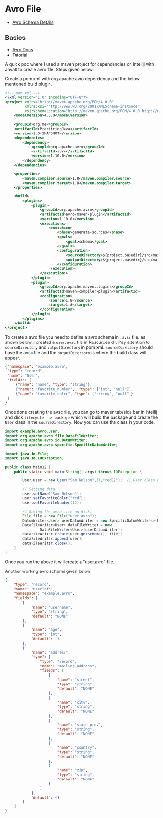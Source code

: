 # Avro File

- [Avro Schema Details](https://docs.oracle.com/database/nosql-12.1.3.0/GettingStartedGuide/avroschemas.html#avro-complexdatatypes)

## Basics


- [Avro Docs](https://avro.apache.org/docs/current/gettingstartedjava.html)
- [Tutorial](http://hadooptutorial.info/avro-serializing-and-deserializing-example-java-api/)

A quick poc where I used a maven project for dependencies on Intellij with Java8 to create avro file. Steps given below.

Create a pom.xml with org.apache.avro dependency and the below mentioned build plugin.

```xml
<!-- pom.xml -->
<?xml version="1.0" encoding="UTF-8"?>
<project xmlns="http://maven.apache.org/POM/4.0.0"
         xmlns:xsi="http://www.w3.org/2001/XMLSchema-instance"
         xsi:schemaLocation="http://maven.apache.org/POM/4.0.0 http://maven.apache.org/xsd/maven-4.0.0.xsd">
    <modelVersion>4.0.0</modelVersion>

    <groupId>org.me</groupId>
    <artifactId>PracticingJava</artifactId>
    <version>1.0-SNAPSHOT</version>
    <dependencies>
        <dependency>
            <groupId>org.apache.avro</groupId>
            <artifactId>avro</artifactId>
            <version>1.10.0</version>
        </dependency>
    </dependencies>

    <properties>
        <maven.compiler.source>1.8</maven.compiler.source>
        <maven.compiler.target>1.8</maven.compiler.target>
    </properties>

    <build>
        <plugins>
            <plugin>
                <groupId>org.apache.avro</groupId>
                <artifactId>avro-maven-plugin</artifactId>
                <version>1.10.0</version>
                <executions>
                    <execution>
                        <phase>generate-sources</phase>
                        <goals>
                            <goal>schema</goal>
                        </goals>
                        <configuration>
                            <sourceDirectory>${project.basedir}/src/main/resources/avro/</sourceDirectory>
                            <outputDirectory>${project.basedir}/src/main/java/</outputDirectory>
                        </configuration>
                    </execution>
                </executions>
            </plugin>
            <plugin>
                <groupId>org.apache.maven.plugins</groupId>
                <artifactId>maven-compiler-plugin</artifactId>
                <configuration>
                    <source>1.8</source>
                    <target>1.8</target>
                </configuration>
            </plugin>
        </plugins>
    </build>
</project>
```

To create a avro file you need to define a avro schema in `.avsc` file. as shown below. I created a `user.avsc` file in Resources dir. Pay attention to `sourceDirectory` and `outputDirectory` in pom xml. `sourceDirectory` should have the avsc file and the `outputDirectory` is where the build class will appear.


```json
{"namespace": "example.avro",
 "type": "record",
 "name": "User",
 "fields": [
     {"name": "name", "type": "string"},
     {"name": "favorite_number",  "type": ["int", "null"]},
     {"name": "favorite_color", "type": ["string", "null"]}
 ]
}
```

Once done creating the avsc file, you can go to maven tab/side bar in intellij and click `lifecycle --> package` which will build the package and create the `User` class in the `sourceDirectory`. Now you can use the class in your code.

```java
import example.avro.User;
import org.apache.avro.file.DataFileWriter;
import org.apache.avro.io.DatumWriter;
import org.apache.avro.specific.SpecificDatumWriter;

import java.io.File;
import java.io.IOException;

public class Main12 {
    public static void main(String[] args) throws IOException {

        User user = new User("Sam Nelson",11,"red12");  // User class generated by maven.

        // Setting data
        user.setName("Sam Nelson");
        user.setFavoriteColor("red");
        user.setFavoriteNumber(12);

        // Saving the avro file on disk.
        File file = new File("user.avro");
        DatumWriter<User> userDatumWriter = new SpecificDatumWriter<>(User.class);
        DataFileWriter<User> dataFileWriter = new
                DataFileWriter<User>(userDatumWriter);
        dataFileWriter.create(user.getSchema(), file);
        dataFileWriter.append(user);
        dataFileWriter.close();
    }
}
```

Once you run the above it will create a "user.avro" file.

Another working avro schema given below.

```json
{
    "type": "record",
    "name": "userInfo",
    "namespace": "example.avro",
    "fields": [
        {
            "name": "username",
            "type": "string",
            "default": "NONE"
        },
        {
            "name": "age",
            "type": "int",
            "default": -1
        },
        {
            "name": "address",
            "type": {
                "type": "record",
                "name": "mailing_address",
                "fields": [
                    {
                        "name": "street",
                        "type": "string",
                        "default": "NONE"
                    },
                    {
                        "name": "city",
                        "type": "string",
                        "default": "NONE"
                    },
                    {
                        "name": "state_prov",
                        "type": "string",
                        "default": "NONE"
                    },
                    {
                        "name": "country",
                        "type": "string",
                        "default": "NONE"
                    },
                    {
                        "name": "zip",
                        "type": "string",
                        "default": "NONE"
                    }
                ]
            },
            "default": {}
        }
    ]
}
```